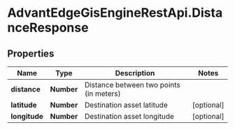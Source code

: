# AdvantEdgeGisEngineRestApi.DistanceResponse

## Properties
Name | Type | Description | Notes
------------ | ------------- | ------------- | -------------
**distance** | **Number** | Distance between two points (in meters) | 
**latitude** | **Number** | Destination asset latitude | [optional] 
**longitude** | **Number** | Destination asset longitude | [optional] 


